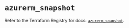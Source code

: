 # `azurerm_snapshot`

Refer to the Terraform Registry for docs: [`azurerm_snapshot`](https://registry.terraform.io/providers/hashicorp/azurerm/4.43.0/docs/resources/snapshot).
